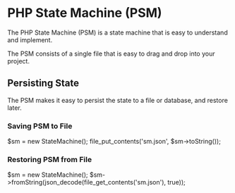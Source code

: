 # PHP State Machine (PSM)

The PHP State Machine (PSM) is a state machine that is easy to understand and implement.

The PSM consists of a single file that is easy to drag and drop into your project.

## Persisting State

The PSM makes it easy to persist the state to a file or database, and restore later.

### Saving PSM to File

$sm = new StateMachine();
file_put_contents('sm.json', $sm->toString());


### Restoring PSM from File

$sm = new StateMachine();
$sm->fromString(json_decode(file_get_contents('sm.json'), true));
